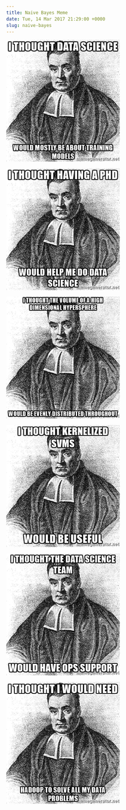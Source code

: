 ```yaml
---
title: Naive Bayes Meme
date: Tue, 14 Mar 2017 21:29:00 +0000
slug: naive-bayes
---
```


![](/uploads/naivebayes/nb1.jpg)

![](/uploads/naivebayes/nb2.jpg)

![](/uploads/naivebayes/nb3.jpg)

![](/uploads/naivebayes/nb4.jpg)

![](/uploads/naivebayes/nb5.jpg)

![](/uploads/naivebayes/nb6.jpg)